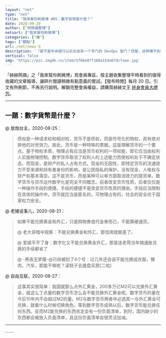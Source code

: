 ```yaml
---
layout: "net"
type: "net"
title: "我來幫你刷微博 #05：數字貨幣是什麼？"
date: 2020-09-20
author: ["柯棋瀚整理"]
netsort: ["我來幫你刷微博"]
categories: ["襍"]
tags: ["觀點"]
url: /net/news-5
description: '「是不是中央银行以后也会有一个专门的 DevOps 部门？但是，这种赚不到钱、技术难度大、工程师薪水又极高的业务，国有单位能搞好吗？」【目錄】一題：數字貨幣是什麼；經濟；知識；人；科技私隱；輕鬆一刻；政治；歷史；存目。'
vertical: false
img: 'https://pic.imgdb.cn/item/5f66e87f160a154a67dcfaae.jpg'
---
```


「赫赫网摘」之「我來幫你刷微博」爲會員專區，按主題收集整理平時看到的値得收藏的文章報導，讓碎片閱讀稍微有點意義的嘗試。【發布時閒】每月 20 日。引文有所刪節，不再另行說明。解鎖完整會員權益，請購買赫赫文王 [終身會員大禮包](https://item.taobao.com/item.htm?id=629774535457)。

----

## 一題：數字貨幣是什麼？

@ 放炮台主，2020-08-25：

> 债权是一种请求权和相对权，货币不是债权，而是符号化的物权，具有绝对排他的对世效力。故此，货币是一种特殊的票据。这是理解货币的一个要点。基于物权本质，物理占有应当是货币权利的一项权能，即它应当由权利人实施物理控制。数字货币取消了权利人的上述能力而使权利处于不确定状态。而现金，是财产的私人占有方式。现金的无因性，即特定货币的流通效力不受来源和持有者身份的影响，是公民隐私的保护。没有现金，人格权与财产权基本落空。这不是货币，而是某种可以单方面取消效力的提货单。数字货币与货币运作数字化是完全不同概念。前者改变货币性质，后者仅仅是一种操作手段的便捷。手段的便捷不是改变货币性质的理由，手段应当限制在具体的操作中。货币就应当是匿名的，可物理占有的，社会的安全优于国家权力安全。

@ 老猪说事儿，2020-08-21：

> 如果不能兑换黄金和外汇，只是购物券或代金券而已，不能算硬通货。
>
> @ 老大哥暗中观察：不能兑换黄金和外汇，那信用就极差了。
>
> @ 爱姬平不了身：数字化又不能兑换黄金外汇，那是连老蒋当年搞通胀兑换的手续都省了
>
> @ -黑夜无梦魇-@已经被封了4个号：过几年还会说不能兑换成衣服，猪肉，汽车，那能干嘛呢？滚犊子去接盘买房[二哈]

@ 自由互联，2020-08-27：

> 这事其实很简单：我国就那么点外汇黄金，200多万亿M2可以兑换外汇黄金，就这么丁点量的数字货币怎么会不能兑换外汇黄金呢。数字货币的量在今后10年内不会超过M2的量。M2与数字货币两者中必选其一与外汇黄金可兑换，就看什么时候切换角色。等到数字货币成熟以后，数字货币能兑换任何东西。反而M2能兑换的东西肯定会有一份负面清单，到时，国内缺少的东西都会被放入负面清单，且这份负面清单会很灵活加减。

---

⋯⋯